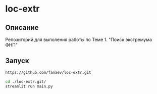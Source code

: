 # loc-extr

## Описание
Репозиторий для выполения работы по Теме 1. "Поиск экстремума ФНП"

## Запуск

```bash
https://github.com/fanaev/loc-extr.git
```
```bash
cd ./loc-extr.git/
streamlit run main.py
```
